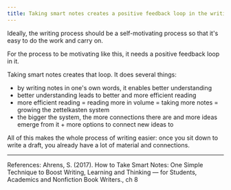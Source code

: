 ```yaml
---
title: Taking smart notes creates a positive feedback loop in the writing process
---
```


Ideally, the writing process should be a self-motivating process so that it's easy to do the work and carry on.

For the process to be motivating like this, it needs a positive feedback loop in it.

Taking smart notes creates that loop. It does several things:
- by writing notes in one's own words, it enables better understanding
- better understanding leads to better and more efficient reading
- more efficient reading = reading more in volume = taking more notes = growing the zettelkasten system
- the bigger the system, the more connections there are and more ideas emerge from it + more options to connect new ideas to

All of this makes the whole process of writing easier: once you sit down to write a draft, you already have a lot of material and connections.

---

References:
Ahrens, S. (2017). How to Take Smart Notes: One Simple Technique to Boost Writing, Learning and Thinking — for Students, Academics and Nonfiction Book Writers., ch 8